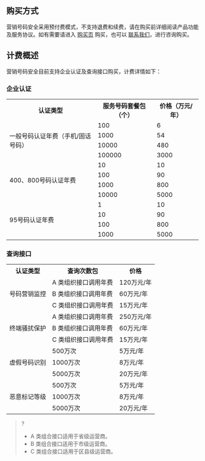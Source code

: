 
## 购买方式
营销号码安全采用预付费模式，不支持退费和续费，请在购买前详细阅读产品功能及服务协议。如有需要请进入 [购买页](https://buy.cloud.tencent.com/smpn) 购买，也可以 [联系我们](https://cloud.tencent.com/about/connect)，进行咨询购买。
## 计费概述
营销号码安全目前支持企业认证及查询接口购买，计费详情如下：
### **企业认证**
<table>
<tr><th>认证类型</th><th>服务号码套餐包（个）</th><th>价格（万元/年）</th></tr>
<tr><td rowspan="4">一般号码认证年费（手机/固话号码）</td><td>100</td><td>6</td></tr>
<tr><td>1000</td><td>54</td></tr>
<tr><td>10000</td><td>480</td></tr>
<tr><td>100000</td><td>3000</td></tr>
<tr><td rowspan="4">400、800号码认证年费</td><td>10</td><td>10</td></tr>
<tr><td>100</td><td>90</td></tr>
<tr><td>1000</td><td>800</td></tr>
<tr><td>10000</td><td>5000</td></tr>
<tr><td rowspan="4">95号码认证年费</td><td>1</td><td>10</td></tr>
<tr><td>10</td><td>90</td></tr>
<tr><td>100</td><td>800</td></tr>
<tr><td>1000</td><td>5000</td></tr>
</table>

### **查询接口**
<table>
<tr><th>认证类型</th><th>查询次数包</th><th>价格</th></tr>
<tr><td rowspan="3">号码营销监控</td><td>A 类组织接口调用年费</td><td>120万元/年</td></tr>
<tr><td>B 类组织接口调用年费</td><td>60万元/年</td></tr>
<tr><td>C 类组织接口调用年费</td><td>15万元/年</td></tr>
<tr><td rowspan="3">终端骚扰保护</td><td>A 类组织接口调用年费</td><td>250万元/年</td></tr>
<tr><td>B 类组织接口调用年费</td><td>60万元/年</td></tr>
<tr><td>C 类组织接口调用年费</td><td>15万元/年</td></tr>
<tr><td rowspan="3">虚假号码识别</td><td>500万次</td><td>5万元/年</td></tr>
<tr><td>1000万次</td><td>8万元/年</td></tr>
<tr><td>5000万次</td><td>20万元/年</td></tr>
<tr><td rowspan="3">恶意标记等级</td><td>500万次</td><td>5万元/年</td></tr>
<tr><td>1000万次</td><td>8万元/年</td></tr>
<tr><td>5000万次</td><td>20万元/年</td></tr>
</table>

>?
>- A 类组合接口适用于省级运营商。
>- B 类组合接口适用于市级运营商。
>- C 类组合接口适用于区县级运营商。
